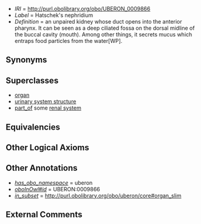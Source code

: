  * *IRI* = http://purl.obolibrary.org/obo/UBERON_0009866
 * *Label* = Hatschek's nephridium
 * *Definition* = an unpaired kidney whose duct opens into the anterior pharynx. It can be seen as a deep ciliated fossa on the dorsal midline of the buccal cavity (mouth). Among other things, it secrets mucus which entraps food particles from the water[WP].

## Synonyms


## Superclasses

 * [organ](../../UBERON/62/UBERON_0000062.md)
 * [urinary system structure](../../UBERON/54/UBERON_0006554.md)
 * [part_of](../../BFO/50/BFO_0000050.md) some [renal system](../../UBERON/08/UBERON_0001008.md)

## Equivalencies


## Other Logical Axioms


## Other Annotations

 * *[has_obo_namespace](../../ce/oboInOwl#hasOBONamespace.md)* = uberon
 * *[oboInOwl#id](../../id/oboInOwl#id.md)* = UBERON:0009866
 * *[in_subset](../../et/oboInOwl#inSubset.md)* = http://purl.obolibrary.org/obo/uberon/core#organ_slim

## External Comments

